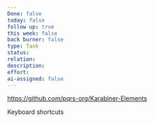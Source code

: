 ```yaml
---
Done: false
today: false
follow up: true
this week: false
back burner: false
type: Task
status:
relation:
description:
effort:
ai-assigned: false
---
```

https://github.com/pqrs-org/Karabiner-Elements

Keyboard shortcuts
